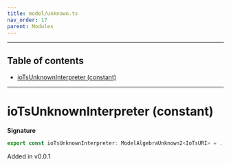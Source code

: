 ```yaml
---
title: model/unknown.ts
nav_order: 17
parent: Modules
---
```


---

<h2 class="text-delta">Table of contents</h2>

- [ioTsUnknownInterpreter (constant)](#iotsunknowninterpreter-constant)

---

# ioTsUnknownInterpreter (constant)

**Signature**

```ts
export const ioTsUnknownInterpreter: ModelAlgebraUnknown2<IoTsURI> = ...
```

Added in v0.0.1
